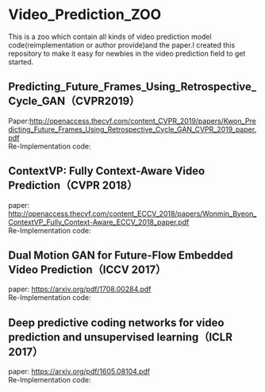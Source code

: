 # Video_Prediction_ZOO
This is a zoo which contain all kinds of video prediction model code(reimplementation or author provide)and the paper.I created this repository to make it easy for newbies in the video prediction field to get started.


Predicting_Future_Frames_Using_Retrospective_Cycle_GAN（CVPR2019）
---------------------------------
Paper:http://openaccess.thecvf.com/content_CVPR_2019/papers/Kwon_Predicting_Future_Frames_Using_Retrospective_Cycle_GAN_CVPR_2019_paper.pdf<br>
Re-Implementation code: <br>

ContextVP: Fully Context-Aware Video Prediction（CVPR 2018）
---------------------------------
paper: http://openaccess.thecvf.com/content_ECCV_2018/papers/Wonmin_Byeon_ContextVP_Fully_Context-Aware_ECCV_2018_paper.pdf<br>
Re-Implementation code: <br>

Dual Motion GAN for Future-Flow Embedded Video Prediction（ICCV 2017）
---------------------------------
paper: https://arxiv.org/pdf/1708.00284.pdf<br>
Re-Implementation code: <br>

Deep predictive coding networks for video prediction and unsupervised learning（ICLR 2017）
---------------------------------
paper: https://arxiv.org/pdf/1605.08104.pdf<br>
Re-Implementation code: <br>
